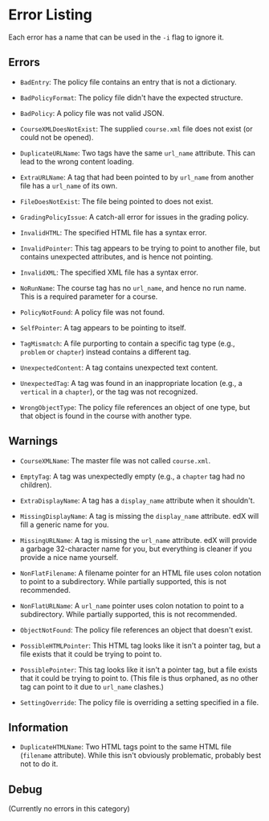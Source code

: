 # Error Listing

Each error has a name that can be used in the `-i` flag to ignore it.

## Errors

- `BadEntry`: The policy file contains an entry that is not a dictionary.

- `BadPolicyFormat`: The policy file didn't have the expected structure.

- `BadPolicy`: A policy file was not valid JSON.

- `CourseXMLDoesNotExist`: The supplied `course.xml` file does not exist (or could not be opened).

- `DuplicateURLName`: Two tags have the same `url_name` attribute. This can lead to the wrong content loading.

- `ExtraURLName`: A tag that had been pointed to by `url_name` from another file has a `url_name` of its own.

- `FileDoesNotExist`: The file being pointed to does not exist.

- `GradingPolicyIssue`: A catch-all error for issues in the grading policy.

- `InvalidHTML`: The specified HTML file has a syntax error.

- `InvalidPointer`: This tag appears to be trying to point to another file, but contains unexpected attributes, and is hence not pointing.

- `InvalidXML`: The specified XML file has a syntax error.

- `NoRunName`: The course tag has no `url_name`, and hence no run name. This is a required parameter for a course.

- `PolicyNotFound`: A policy file was not found.

- `SelfPointer`: A tag appears to be pointing to itself.

- `TagMismatch`: A file purporting to contain a specific tag type (e.g., `problem` or `chapter`) instead contains a different tag.

- `UnexpectedContent`: A tag contains unexpected text content.

- `UnexpectedTag`: A tag was found in an inappropriate location (e.g., a `vertical` in a `chapter`), or the tag was not recognized.

- `WrongObjectType`: The policy file references an object of one type, but that object is found in the course with another type.


## Warnings

- `CourseXMLName`: The master file was not called `course.xml`.

- `EmptyTag`: A tag was unexpectedly empty (e.g., a `chapter` tag had no children).

- `ExtraDisplayName`: A tag has a `display_name` attribute when it shouldn't.

- `MissingDisplayName`: A tag is missing the `display_name` attribute. edX will fill a generic name for you.

- `MissingURLName`: A tag is missing the `url_name` attribute. edX will provide a garbage 32-character name for you, but everything is cleaner if you provide a nice name yourself.

- `NonFlatFilename`: A filename pointer for an HTML file uses colon notation to point to a subdirectory. While partially supported, this is not recommended.

- `NonFlatURLName`: A `url_name` pointer uses colon notation to point to a subdirectory. While partially supported, this is not recommended.

- `ObjectNotFound`: The policy file references an object that doesn't exist.

- `PossibleHTMLPointer`: This HTML tag looks like it isn't a pointer tag, but a file exists that it could be trying to point to.

- `PossiblePointer`: This tag looks like it isn't a pointer tag, but a file exists that it could be trying to point to. (This file is thus orphaned, as no other tag can point to it due to `url_name` clashes.)

- `SettingOverride`: The policy file is overriding a setting specified in a file.


## Information

- `DuplicateHTMLName`: Two HTML tags point to the same HTML file (`filename` attribute). While this isn't obviously problematic, probably best not to do it.


## Debug

(Currently no errors in this category)

